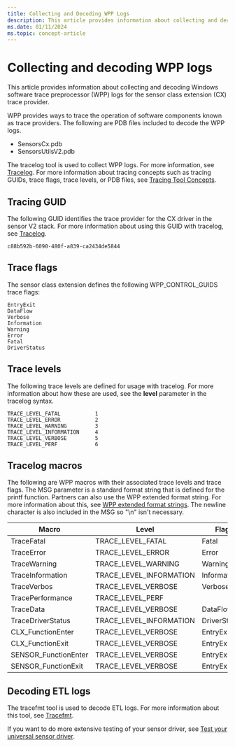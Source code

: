 ```yaml
---
title: Collecting and Decoding WPP Logs
description: This article provides information about collecting and decoding Windows software trace preprocessor (WPP) logs for the sensor class extension (CX) trace provider.
ms.date: 01/11/2024
ms.topic: concept-article
---
```


# Collecting and decoding WPP logs

This article provides information about collecting and decoding Windows software trace preprocessor (WPP) logs for the sensor class extension (CX) trace provider.

WPP provides ways to trace the operation of software components known as trace providers. The following are PDB files included to decode the WPP logs.

- SensorsCx.pdb
- SensorsUtilsV2.pdb

The tracelog tool is used to collect WPP logs. For more information, see [Tracelog](../devtest/tracelog.md). For more information about tracing concepts such as tracing GUIDs, trace flags, trace levels, or PDB files, see [Tracing Tool Concepts](../devtest/tracing-tool-concepts.md).

## Tracing GUID

The following GUID identifies the trace provider for the CX driver in the sensor V2 stack. For more information about using this GUID with tracelog, see [Tracelog](../devtest/tracelog.md).

``` syntax
c88b592b-6090-480f-a839-ca2434de5844
```

## Trace flags

The sensor class extension defines the following WPP_CONTROL_GUIDS trace flags:

``` syntax
EntryExit
DataFlow
Verbose
Information
Warning
Error
Fatal
DriverStatus
```

## Trace levels

The following trace levels are defined for usage with tracelog. For more information about how these are used, see the **level** parameter in the tracelog syntax.

``` syntax
TRACE_LEVEL_FATAL           1
TRACE_LEVEL_ERROR           2
TRACE_LEVEL_WARNING         3
TRACE_LEVEL_INFORMATION     4
TRACE_LEVEL_VERBOSE         5
TRACE_LEVEL_PERF            6
```

## Tracelog macros

The following are WPP macros with their associated trace levels and trace flags. The MSG parameter is a standard format string that is defined for the printf function. Partners can also use the WPP extended format string. For more information about this, see [WPP extended format strings](../devtest/what-are-the-wpp-extended-format-specification-strings-.md). The newline character is also included in the MSG so "\\n" isn't necessary.

| Macro                | Level                   | Flag         | Parameter |
|----------------------|-------------------------|--------------|-----------|
| TraceFatal           | TRACE_LEVEL_FATAL       | Fatal        | MSG       |
| TraceError           | TRACE_LEVEL_ERROR       | Error        | MSG       |
| TraceWarning         | TRACE_LEVEL_WARNING     | Warning      | MSG       |
| TraceInformation     | TRACE_LEVEL_INFORMATION | Information  | MSG       |
| TraceVerbos          | TRACE_LEVEL_VERBOSE     | Verbose      | MSG       |
| TracePerformance     | TRACE_LEVEL_PERF        | &nbsp;       | Flag, MSG |
| TraceData            | TRACE_LEVEL_VERBOSE     | DataFlow     | MSG       |
| TraceDriverStatus    | TRACE_LEVEL_INFORMATION | DriverStatus | MSG       |
| CLX_FunctionEnter    | TRACE_LEVEL_VERBOSE     | EntryExit    | N/A       |
| CLX_FunctionExit     | TRACE_LEVEL_VERBOSE     | EntryExit    | NTSTATUS  |
| SENSOR_FunctionEnter | TRACE_LEVEL_VERBOSE     | EntryExit    | N/A       |
| SENSOR_FunctionExit  | TRACE_LEVEL_VERBOSE     | EntryExit    | NTSTATUS  |

## Decoding ETL logs

The tracefmt tool is used to decode ETL logs. For more information about this tool, see [Tracefmt](../devtest/tracefmt.md).

If you want to do more extensive testing of your sensor driver, see [Test your universal sensor driver](test-your-universal-sensor-driver.md).

